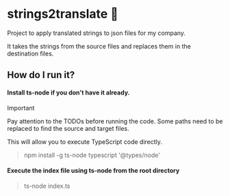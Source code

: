 # strings2translate 📑
 Project to apply translated strings to json files for my company.

 It takes the strings from the source files and replaces them in the destination files.

## How do I run it?

#### Install ts-node if you don't have it already.

> [!IMPORTANT]
> Pay attention to the TODOs before running the code. Some paths need to be replaced to find the source and target files.

This will allow you to execute TypeScript code directly.
>npm install -g ts-node typescript '@types/node'
#### Execute the index file using ts-node from the root directory
>ts-node index.ts
